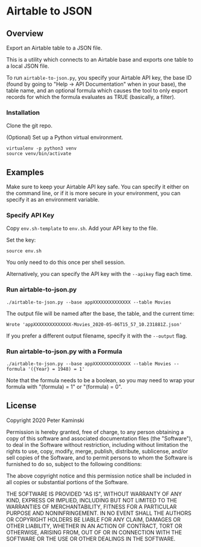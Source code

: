 # Airtable to JSON

## Overview

Export an Airtable table to a JSON file.

This is a utility which connects to an Airtable base and exports one table to a local JSON file.

To run `airtable-to-json.py`, you specify your Airtable API key, the base ID (found by going to "Help -> API Documentation" when in your base), the table name, and an optional formula which causes the tool to only export records for which the formula evaluates as TRUE (basically, a filter).

### Installation

Clone the git repo.

(Optional) Set up a Python virtual environment.

```shell
virtualenv -p python3 venv
source venv/bin/activate
```

## Examples

Make sure to keep your  Airtable API key safe.  You can specify it either on the command line, or if it is more secure in your environment, you can specify it as an environment variable.

### Specify API Key

Copy `env.sh-template` to `env.sh`.  Add your API key to the file.

Set the key:

```shell
source env.sh
```

You only need to do this once per shell session.

Alternatively, you can specify the API key with the `--apikey` flag each time.

### Run airtable-to-json.py

```shell
./airtable-to-json.py --base appXXXXXXXXXXXXXX --table Movies
```

The output file will be named after the base, the table, and the current time:

```
Wrote 'appXXXXXXXXXXXXXX-Movies_2020-05-06T15_57_10.231881Z.json'
```

If you prefer a different output filename, specify it with the `--output` flag.

### Run airtable-to-json.py with a Formula

```shell
./airtable-to-json.py --base appXXXXXXXXXXXXXX --table Movies --formula '({Year} = 1948) = 1'
```

Note that the formula needs to be a boolean, so you may need to wrap your formula with "(formula) = 1" or "(formula) = 0".

## License

Copyright 2020 Peter Kaminski

Permission is hereby granted, free of charge, to any person obtaining a copy of this software and associated documentation files (the "Software"), to deal in the Software without restriction, including without limitation the rights to use, copy, modify, merge, publish, distribute, sublicense, and/or sell copies of the Software, and to permit persons to whom the Software is furnished to do so, subject to the following conditions:

The above copyright notice and this permission notice shall be included in all copies or substantial portions of the Software.

THE SOFTWARE IS PROVIDED "AS IS", WITHOUT WARRANTY OF ANY KIND, EXPRESS OR IMPLIED, INCLUDING BUT NOT LIMITED TO THE WARRANTIES OF MERCHANTABILITY, FITNESS FOR A PARTICULAR PURPOSE AND NONINFRINGEMENT. IN NO EVENT SHALL THE AUTHORS OR COPYRIGHT HOLDERS BE LIABLE FOR ANY CLAIM, DAMAGES OR OTHER LIABILITY, WHETHER IN AN ACTION OF CONTRACT, TORT OR OTHERWISE, ARISING FROM, OUT OF OR IN CONNECTION WITH THE SOFTWARE OR THE USE OR OTHER DEALINGS IN THE SOFTWARE.

